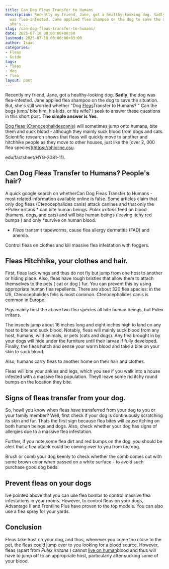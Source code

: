 ```yaml
---
title: Can Dog Fleas Transfer to Humans
description: Recently my friend, Jane, got a healthy-looking dog. Sadly , the dog
  was flea-infested. Jane applied flea shampoo on the dog to save the situation. But,
  she's...
slug: /can-dog-fleas-transfer-to-humans/
date: 2025-07-10 00:00:00+00:00
lastmod: 2025-07-10 00:00:00+03:00
author: Isaac
categories:
- Fleas
- Guide
tags:
- fleas
- dog
- flea
layout: post
---
```

Recently my friend, Jane, got a healthy-looking dog. **Sadly**, the dog was flea-infested. Jane applied flea shampoo on the dog to save the situation. But, she's still worried whether "Dog [Fleas](https://pestpolicy.com/dog-has-fleas-and-sleeps-in-my-bed/)Transfer to Humans? " Can the bugs jump/ bite him, his kids, or his wife? I seek to answer these questions in this short post. **The simple answer is Yes**.

[Dog fleas (Ctenocephalidescanis](https://pestpolicy.com/best-[flea](https://pestpolicy.com/how-to-tell-if-your-dog-has-fleas/)-combs-for-dogs/)) will sometimes jump onto humans, bite them and suck blood - although they mainly suck blood from dogs and cats. Scientific research shows that fleas will quickly move to another and hitchhike people as they move to other houses, just like the [over 2, 000 flea species](https://ohioline.osu.

edu/factsheet/HYG-2081-11).

##  Can Dog Fleas Transfer to Humans? People's hair?

A quick google search on whetherCan Dog Fleas Transfer to Humans - most related information available online is false. Some articles claim that only dog fleas (Ctenocephalides canis) attack canines and that only the *Pulex irritans * can bite human beings. *Pulex irritans* feed on blood (humans, dogs, and cats) and will bite human beings (leaving itchy red bumps ) and only *survive on human blood.

* *Fleas* transmit tapeworms, cause flea allergy dermatitis (FAD) and anemia.

Control fleas on clothes and kill massive flea infestation with foggers.

##  Fleas Hitchhike, your clothes and hair.

First, fleas lack wings and thus do not fly but jump from one host to another or hiding place. Also, fleas have rough bristles that allow them to attach themselves to the pets ( cat or dog ) fur. You can prevent this by using appropriate human flea repellents. There are about 320 flea species: in the US, Ctenocephalides felis is most common. Ctenocephalides canis is common in Europe.

Pigs mainly host the above two flea species all bite human beings, but Pulex irritans.

The insects jump about 16 inches long and eight inches high to land on any host to bite and suck blood. Notably, fleas will mainly suck blood from any host, humans, wild animals, or pets (cats and dogs). Any flea brought in by your dogs will hide under the furniture until their larvae if fully developed. Finally, the fleas hatch and sense your warm blood and take a bite on your skin to suck blood.

Also, humans carry fleas to another home on their hair and clothes.

Fleas will bite your ankles and legs, which you see if you walk into a house infested with a massive flea population. Theyll leave some rid itchy round bumps on the location they bite.

##  Signs of fleas transfer from your dog.

So, howll you know when fleas have transferred from your dog to you or your family member? Well, first check if your dog is continuously scratching its skin and fur. Thats the first sign because flea bites will cause itching on both human beings and dogs. Also, check whether your dog has signs of allergies due to a massive flea infestation.

Further, if you note some flea dirt and red bumps on the dog, you should be alert that a flea attack could be coming over to you from the dog.

Brush or comb your dog keenly to check whether the comb comes out with some brown color when passed on a white surface - to avoid such purchase good dog beds.

##  Prevent fleas on your dogs

Ive pointed above that you can use flea bombs to control massive flea infestations in your rooms. However, to control fleas on your dogs, Advantage II and Frontline Plus have proven to the top models. You can also use a flea spray for your yards.

##  Conclusion

Fleas take host on your dog, and thus, whenever you come too close to the pet, the fleas could jump over to you looking for a blood source. However, fleas (apart from *Pulex irritans* ) cannot [live on human](https://pestpolicy.com/can-fleas-live-in-human-hair/)blood and thus will have to jump off to an appropriate host, particularly after sucking some of your blood.